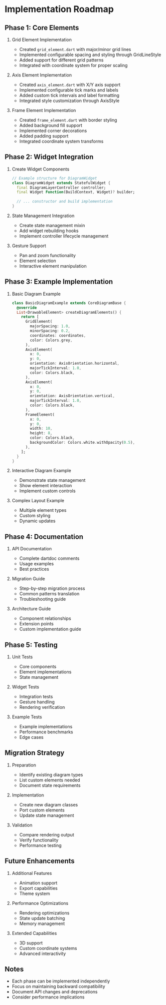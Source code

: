 # Implementation Roadmap

## Phase 1: Core Elements
1. Grid Element Implementation
   - Created `grid_element.dart` with major/minor grid lines
   - Implemented configurable spacing and styling through GridLineStyle
   - Added support for different grid patterns
   - Integrated with coordinate system for proper scaling

2. Axis Element Implementation
   - Created `axis_element.dart` with X/Y axis support
   - Implemented configurable tick marks and labels
   - Added custom tick intervals and label formatting
   - Integrated style customization through AxisStyle

3. Frame Element Implementation
   - Created `frame_element.dart` with border styling
   - Added background fill support
   - Implemented corner decorations
   - Added padding support
   - Integrated coordinate system transforms

## Phase 2: Widget Integration
1. Create Widget Components
   ```dart
   // Example structure for DiagramWidget
   class DiagramWidget extends StatefulWidget {
     final DiagramLayerController controller;
     final Widget Function(BuildContext, Widget)? builder;
     
     // ... constructor and build implementation
   }
   ```

2. State Management Integration
   - Create state management mixin
   - Add widget rebuilding hooks
   - Implement controller lifecycle management

3. Gesture Support
   - Pan and zoom functionality
   - Element selection
   - Interactive element manipulation

## Phase 3: Example Implementation
1. Basic Diagram Example
   ```dart
   class BasicDiagramExample extends CoreDiagramBase {
     @override
     List<DrawableElement> createDiagramElements() {
       return [
         GridElement(
           majorSpacing: 1.0,
           minorSpacing: 0.2,
           coordinates: coordinates,
           color: Colors.grey,
         ),
         AxisElement(
           x: 0,
           y: 0,
           orientation: AxisOrientation.horizontal,
           majorTickInterval: 1.0,
           color: Colors.black,
         ),
         AxisElement(
           x: 0,
           y: 0,
           orientation: AxisOrientation.vertical,
           majorTickInterval: 1.0,
           color: Colors.black,
         ),
         FrameElement(
           x: 0,
           y: 0,
           width: 10,
           height: 8,
           color: Colors.black,
           backgroundColor: Colors.white.withOpacity(0.5),
         ),
       ];
     }
   }
   ```

2. Interactive Diagram Example
   - Demonstrate state management
   - Show element interaction
   - Implement custom controls

3. Complex Layout Example
   - Multiple element types
   - Custom styling
   - Dynamic updates

## Phase 4: Documentation
1. API Documentation
   - Complete dartdoc comments
   - Usage examples
   - Best practices

2. Migration Guide
   - Step-by-step migration process
   - Common patterns translation
   - Troubleshooting guide

3. Architecture Guide
   - Component relationships
   - Extension points
   - Custom implementation guide

## Phase 5: Testing
1. Unit Tests
   - Core components
   - Element implementations
   - State management

2. Widget Tests
   - Integration tests
   - Gesture handling
   - Rendering verification

3. Example Tests
   - Example implementations
   - Performance benchmarks
   - Edge cases

## Migration Strategy
1. Preparation
   - Identify existing diagram types
   - List custom elements needed
   - Document state requirements

2. Implementation
   - Create new diagram classes
   - Port custom elements
   - Update state management

3. Validation
   - Compare rendering output
   - Verify functionality
   - Performance testing

## Future Enhancements
1. Additional Features
   - Animation support
   - Export capabilities
   - Theme system

2. Performance Optimizations
   - Rendering optimizations
   - State update batching
   - Memory management

3. Extended Capabilities
   - 3D support
   - Custom coordinate systems
   - Advanced interactivity

## Notes
- Each phase can be implemented independently
- Focus on maintaining backward compatibility
- Document API changes and deprecations
- Consider performance implications
